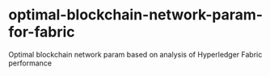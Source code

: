 # optimal-blockchain-network-param-for-fabric
Optimal blockchain network param based on analysis of Hyperledger Fabric performance
